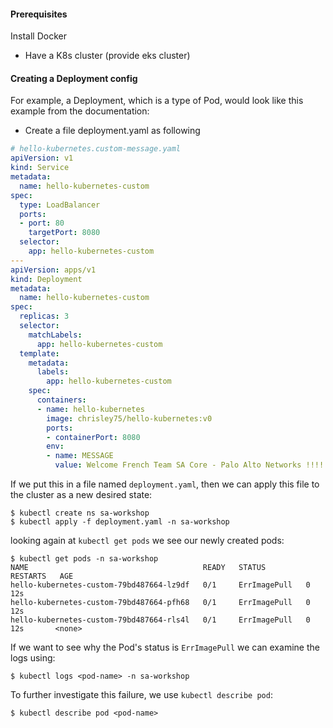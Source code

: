#### Prerequisites

Install Docker 

- Have a K8s cluster (provide eks cluster)

#### Creating a Deployment config

For example, a Deployment, which is a type of Pod, would look like this example from the documentation:



- Create a file deployment.yaml as following

```yaml
# hello-kubernetes.custom-message.yaml
apiVersion: v1
kind: Service
metadata:
  name: hello-kubernetes-custom
spec:
  type: LoadBalancer
  ports:
  - port: 80
    targetPort: 8080
  selector:
    app: hello-kubernetes-custom
---
apiVersion: apps/v1
kind: Deployment
metadata:
  name: hello-kubernetes-custom
spec:
  replicas: 3
  selector:
    matchLabels:
      app: hello-kubernetes-custom
  template:
    metadata:
      labels:
        app: hello-kubernetes-custom
    spec:
      containers:
      - name: hello-kubernetes
        image: chrisley75/hello-kubernetes:v0
        ports:
        - containerPort: 8080
        env:
        - name: MESSAGE
          value: Welcome French Team SA Core - Palo Alto Networks !!!!!
```

If we put this in a file named `deployment.yaml`, then we can apply this file to the cluster as a new desired state:

```shell
$ kubectl create ns sa-workshop
$ kubectl apply -f deployment.yaml -n sa-workshop
```

looking again at `kubectl get pods` we see our newly created pods:

```shell
$ kubectl get pods -n sa-workshop
NAME                                       READY   STATUS         RESTARTS   AGE
hello-kubernetes-custom-79bd487664-lz9df   0/1     ErrImagePull   0          12s
hello-kubernetes-custom-79bd487664-pfh68   0/1     ErrImagePull   0          12s
hello-kubernetes-custom-79bd487664-rls4l   0/1     ErrImagePull   0          12s       <none>
```

If we want to see why the Pod's status is `ErrImagePull` we can examine the logs using:

```shell
$ kubectl logs <pod-name> -n sa-workshop
```

To further investigate this failure, we use `kubectl describe pod`:

```shell
$ kubectl describe pod <pod-name>
```